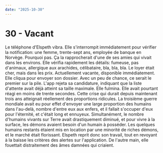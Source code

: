 ```yaml
---
date: "2025-10-30"
---
```

# 30 - Vacant

Le téléphone d'Elspeth vibra. Elle s'interrompit immédiatement pour vérifier la
notification: une femme, trente-sept ans, employée de banque en Norvège. Pourquoi pas.
Ça la rapprocherait d'une de ses amies qui vivait dans les environs. Elle vérifia
rapidement les détails: fumeuse, pas d'animaux, allergique aux arachides, célibataire,
bla, bla, bla. Le loyer était cher, mais dans les prix. Actuellement vacante, disponible
immédiatement. Elle cliqua pour envoyer son dossier. Avec un peu de chance, ce serait le
premier sur la pile. L'app rejeta sa candidature, indiquant que la liste d'attente avait
déjà atteint sa taille maximale. Elle fulmina. Elle avait pourtant réagi en moins de
trente secondes. Cette crise qui durait depuis maintenant trois ans atteignait
réellement des proportions ridicules. La troisième guerre mondiale avait eu pour effet
d'envoyer une large proportion des humains dans l'au-delà, nombre d'entre eux aux
enfers, et il fallait s'occuper d'eux pour l'éternité, et c'était long et ennuyeux.
Simultanément, le nombre d'humains vivants sur Terre avait drastiquement diminué, et
pour vivre à la surface, les démons avaient besoin d'un humain à posséder. Les quelques
humains restants étaient mis en location par une minorité de riches démons, et le marché
était florissant. Elspeth reprit donc son travail, tout en revoyant à la baisse les
critères des alertes sur l'application. De l'autre main, elle fouettait distraitement
des âmes damnées qui criaient.
